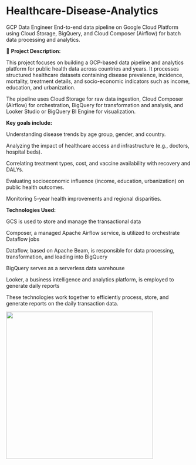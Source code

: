 # Healthcare-Disease-Analytics
GCP Data Engineer
End-to-end data pipeline on Google Cloud Platform using Cloud Storage, BigQuery, and Cloud Composer (Airflow) for batch data processing and analytics.

📝 **Project Description:**

This project focuses on building a GCP-based data pipeline and analytics platform for public health data across countries and years. It processes structured healthcare datasets containing disease prevalence, incidence, mortality, treatment details, and socio-economic indicators such as income, education, and urbanization.

The pipeline uses Cloud Storage for raw data ingestion, Cloud Composer (Airflow) for orchestration, BigQuery for transformation and analysis, and Looker Studio or BigQuery BI Engine for visualization.

**Key goals include:**

Understanding disease trends by age group, gender, and country.

Analyzing the impact of healthcare access and infrastructure (e.g., doctors, hospital beds).

Correlating treatment types, cost, and vaccine availability with recovery and DALYs.

Evaluating socioeconomic influence (income, education, urbanization) on public health outcomes.

Monitoring 5-year health improvements and regional disparities.

**Technologies Used:**

GCS is used to store and manage the transactional data

Composer, a managed Apache Airflow service, is utilized to orchestrate Dataflow jobs

Dataflow, based on Apache Beam, is responsible for data processing, transformation, and loading into BigQuery

BigQuery serves as a serverless data warehouse

Looker, a business intelligence and analytics platform, is employed to generate daily reports

These technologies work together to efficiently process, store, and generate reports on the daily transaction data.

<img src="https://github.com/user-attachments/assets/cada94fe-61c3-46a7-b22d-a6e70a408294/workflow.png" width="400"/>

